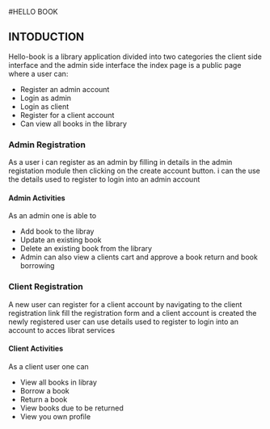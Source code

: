 #HELLO BOOK
<h2>INTODUCTION </h2>
<p>Hello-book is a library application divided into two categories the client side interface and the admin side interface
the index page is a public page where a user  can:</p>
     <ul>
     <li>Register an admin account</li>
     <li>Login as admin</li>
     <li>Login as client</li>
     <li>Register for a client account</li>
     <li>Can view all books in the library</li>
     </ul>


<h3>Admin Registration</h3>
<p>As a user i can register as an admin by filling in details in the admin registation  module then  clicking on the create account button.
i can the use the details used to register to login into  an admin account</p>

<h4>Admin Activities</h4>
<p>As an admin one is able to </p>
<ul>
   <li>Add book to the libray </li>
   <li>Update an existing book</li>
   <li>Delete an existing book from the library</li>
   <li>Admin can also view a clients cart and approve a book return and book borrowing </li>
</ul>
     
         
 <h3>Client Registration</h3>
 <p>A new user can register for a client account by navigating to the client registration link  fill  the registration form and a client account is created
 the newly registered  user can use details used to register to login into an account to acces librat services</p>
 
 <h4>Client  Activities</h4>
  <p>As a client user one can</p>
 <ul> 
     <li>View all books in libray</li>
     <li>Borrow a book </li>
     <li>Return a book </li>
     <li>View books due to be returned  </li>
     <li>View you own profile</li>
     
 </ul>
        
        
       
        
        
        
 
